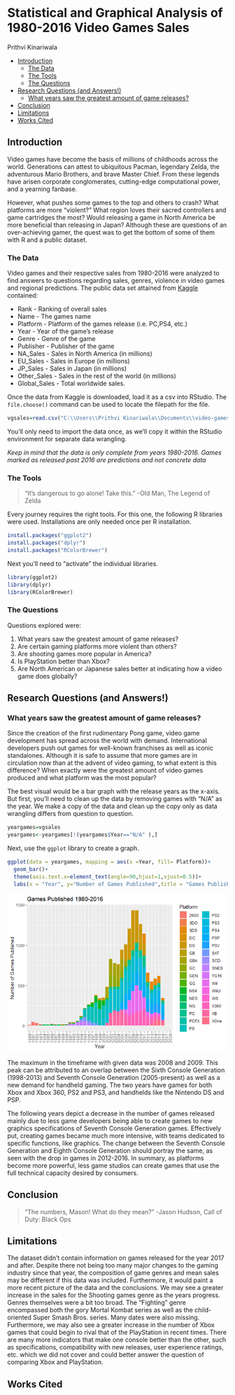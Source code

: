 Statistical and Graphical Analysis of 1980-2016 Video Games Sales
================
Prithvi Kinariwala

  - [Introduction](#introduction)
      - [The Data](#the-data)
      - [The Tools](#the-tools)
      - [The Questions](#the-questions)
  - [Research Questions (and
    Answers\!)](#research-questions-and-answers)
      - [What years saw the greatest amount of game
        releases?](#what-years-saw-the-greatest-amount-of-game-releases)
  - [Conclusion](#conclusion)
  - [Limitations](#limitations)
  - [Works Cited](#works-cited)

## Introduction

Video games have become the basis of millions of childhoods across the
world. Generations can attest to ubiquitous Pacman, legendary Zelda, the
adventurous Mario Brothers, and brave Master Chief. From these legends
have arisen corporate conglomerates, cutting-edge computational power,
and a yearning fanbase.

However, what pushes some games to the top and others to crash? What
platforms are more “violent?” What region loves their sacred controllers
and game cartridges the most? Would releasing a game in North America be
more beneficial than releasing in Japan? Although these are questions of
an over-achieving gamer, the quest was to get the bottom of some of them
with R and a public dataset.

### The Data

Video games and their respective sales from 1980-2016 were analyzed to
find answers to questions regarding sales, genres, violence in video
games and regional predictions. The public data set attained from
[Kaggle](www.%20https://www.kaggle.com/gregorut/videogamesales.com)
contained:

  - Rank - Ranking of overall sales
  - Name - The games name
  - Platform - Platform of the games release (i.e. PC,PS4, etc.)
  - Year - Year of the game’s release
  - Genre - Genre of the game
  - Publisher - Publisher of the game
  - NA\_Sales - Sales in North America (in millions)
  - EU\_Sales - Sales in Europe (in millions)
  - JP\_Sales - Sales in Japan (in millions)
  - Other\_Sales - Sales in the rest of the world (in millions)
  - Global\_Sales - Total worldwide sales.

Once the data from Kaggle is downloaded, load it as a csv into RStudio.
The `file.choose()` command can be used to locate the filepath for the
file.

``` r
vgsales=read.csv("C:\\Users\\Prithvi Kinariwala\\Documents\\video-games-with-R\\vgsales.csv")
```

You’ll only need to import the data once, as we’ll copy it within the
RStudio environment for separate data wrangling.

*Keep in mind that the data is only complete from years 1980-2016. Games
marked as released past 2016 are predictions and not concrete data*

### The Tools

> “It’s dangerous to go alone\! Take this.” -Old Man, The Legend of
> Zelda

Every journey requires the right tools. For this one, the following R
libraries were used. Installations are only needed once per R
installation.

``` r
install.packages("ggplot2")
install.packages("dplyr")
install.packages("RColorBrewer")
```

Next you’ll need to “activate” the individual libraries.

``` r
library(ggplot2)
library(dplyr)
library(RColorBrewer)
```

### The Questions

Questions explored were:

1.  What years saw the greatest amount of game releases?
2.  Are certain gaming platforms more violent than others?
3.  Are shooting games more popular in America?
4.  Is PlayStation better than Xbox?
5.  Are North American or Japanese sales better at indicating how a
    video game does globally?

## Research Questions (and Answers\!)

### What years saw the greatest amount of game releases?

Since the creation of the first rudimentary Pong game, video game
development has spread across the world with demand. International
developers push out games for well-known franchises as well as iconic
standalones. Although it is safe to assume that more games are in
circulation now than at the advent of video gaming, to what extent is
this difference? When exactly were the greatest amount of video games
produced and what platform was the most popular?

The best visual would be a bar graph with the release years as the
x-axis. But first, you’ll need to clean up the data by removing games
with “N/A” as the year. We make a copy of the data and clean up the copy
only as data wrangling differs from question to question.

``` r
yeargames=vgsales
yeargames<-yeargames[!(yeargames$Year=="N/A" ),]
```

Next, use the `ggplot` library to create a graph.

``` r
ggplot(data = yeargames, mapping = aes(x =Year, fill= Platform))+
  geom_bar()+
  theme(axis.text.x=element_text(angle=90,hjust=1,vjust=0.5))+
  labs(x = "Year", y="Number of Games Published",title = "Games Published 1980-2016")
```

![](R-Analysis-of-Video-Games_files/figure-gfm/timegraph-1.png)<!-- -->

The maximum in the timeframe with given data was 2008 and 2009. This
peak can be attributed to an overlap between the Sixth Console
Generation (1998-2013) and Seventh Console Generation (2005-present) as
well as a new demand for handheld gaming. The two years have games for
both Xbox and Xbox 360, PS2 and PS3, and handhelds like the Nintendo DS
and PSP.

The following years depict a decrease in the number of games released
mainly due to less game developers being able to create games to new
graphics specifications of Seventh Console Generation games. Effectively
put, creating games became much more intensive, with teams dedicated to
specific functions, like graphics. The change between the Seventh
Console Generation and Eighth Console Generation should portray the
same, as seen with the drop in games in 2012-2016. In summary, as
platforms become more powerful, less game studios can create games that
use the full technical capacity desired by consumers.

## Conclusion

> “The numbers, Mason\! What do they mean?” -Jason Hudson, Call of Duty:
> Black Ops

## Limitations

The dataset didn’t contain information on games released for the year
2017 and after. Despite there not being too many major changes to the
gaming industry since that year, the composition of game genres and mean
sales may be different if this data was included. Furthermore, it would
paint a more recent picture of the data and the conclusions. We may see
a greater increase in the sales for the Shooting games genre as the
years progress. Genres themselves were a bit too broad. The “Fighting”
genre encompassed both the gory Mortal Kombat series as well as the
child-oriented Super Smash Bros. series. Many dates were also missing.
Furthermore, we may also see a greater increase in the number of Xbox
games that could begin to rival that of the PlayStation in recent times.
There are many more indicators that make one console better than the
other, such as specifications, compatibility with new releases, user
experience ratings, etc. which we did not cover and could better answer
the question of comparing Xbox and PlayStation.

## Works Cited
